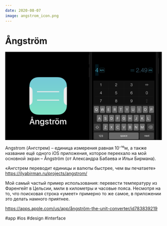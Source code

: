 ```yaml
---
date: 2020-08-07
image: angstrom_icon.png
---
```


# Ångström

![Ångström promo](angstrom.png "Ångström promo")

Angstrom (Ангстрем) – единица измерения равная 10⁻¹⁰м, а также название ещё одного iOS приложения, которое переехало на мой основной экран – Ångström (от Александра Бабаева и Ильи Бирмана).

«Ангстрем переводит единицы и валюты быстрее, чем вы печатаете»
https://ilyabirman.ru/projects/angstrom/

Мой самый частый пример использования: перевести температуру из Фаренгейт в Цельсии, мили в километры и часовые пояса.
Несмотря на то, что поисковая строка «умеет» примерно то же самое, в приложении это делать намного приятнее.

https://apps.apple.com/us/app/ångström-the-unit-converter/id783839219

#app #ios #design #interface

